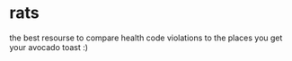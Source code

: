 # rats
the best resourse to compare health code violations to the places you get your avocado toast :)
